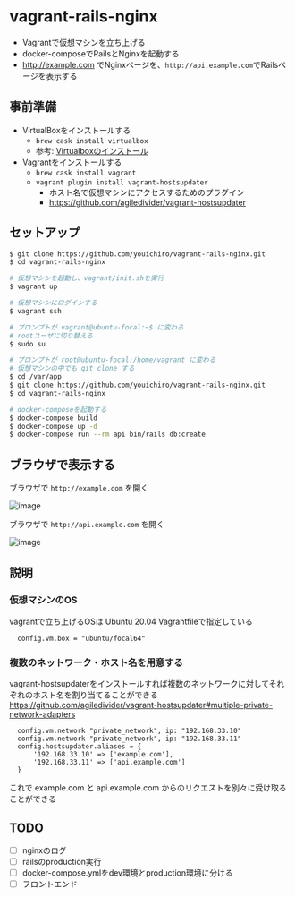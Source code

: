 # vagrant-rails-nginx
- Vagrantで仮想マシンを立ち上げる
- docker-composeでRailsとNginxを起動する
- http://example.com でNginxページを、`http://api.example.com`でRailsページを表示する


## 事前準備
- VirtualBoxをインストールする
  - `brew cask install virtualbox`
  - 参考: [Virtualboxのインストール](https://qiita.com/zaburo/items/770091883581985b1c05)
- Vagrantをインストールする
  - `brew cask install vagrant`
  - `vagrant plugin install vagrant-hostsupdater`
    - ホスト名で仮想マシンにアクセスするためのプラグイン
    - https://github.com/agiledivider/vagrant-hostsupdater

## セットアップ

```bash
$ git clone https://github.com/youichiro/vagrant-rails-nginx.git
$ cd vagrant-rails-nginx

# 仮想マシンを起動し、vagrant/init.shを実行
$ vagrant up

# 仮想マシンにログインする
$ vagrant ssh

# プロンプトが vagrant@ubuntu-focal:~$ に変わる
# rootユーザに切り替える
$ sudo su

# プロンプトが root@ubuntu-focal:/home/vagrant に変わる
# 仮想マシンの中でも git clone する
$ cd /var/app
$ git clone https://github.com/youichiro/vagrant-rails-nginx.git
$ cd vagrant-rails-nginx

# docker-composeを起動する
$ docker-compose build
$ docker-compose up -d
$ docker-compose run --rm api bin/rails db:create
```

## ブラウザで表示する
ブラウザで `http://example.com` を開く

![image](https://user-images.githubusercontent.com/20487308/111075735-bd8b2480-852c-11eb-88f0-7c14c8a93041.png)

ブラウザで `http://api.example.com` を開く

![image](https://user-images.githubusercontent.com/20487308/111075773-de537a00-852c-11eb-8c87-4400f5d947a0.png)


## 説明
### 仮想マシンのOS
vagrantで立ち上げるOSは Ubuntu 20.04
Vagrantfileで指定している

```Vagrantfile
  config.vm.box = "ubuntu/focal64"
```

### 複数のネットワーク・ホスト名を用意する
vagrant-hostsupdaterをインストールすれば複数のネットワークに対してそれぞれのホスト名を割り当てることができる
https://github.com/agiledivider/vagrant-hostsupdater#multiple-private-network-adapters

```Vagrantfile
  config.vm.network "private_network", ip: "192.168.33.10"
  config.vm.network "private_network", ip: "192.168.33.11"
  config.hostsupdater.aliases = {
      '192.168.33.10' => ['example.com'],
      '192.168.33.11' => ['api.example.com']
  }
```

これで example.com と api.example.com からのリクエストを別々に受け取ることができる


## TODO
- [ ] nginxのログ
- [ ] railsのproduction実行
- [ ] docker-compose.ymlをdev環境とproduction環境に分ける
- [ ] フロントエンド
